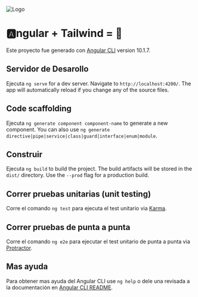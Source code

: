 ![Logo](https://miro.medium.com/max/700/1*tanT0og35gPIeI2h6ybjSQ.png)

# 🅰️ngular + Tailwind = 💓

Este proyecto fue generado con [Angular CLI](https://github.com/angular/angular-cli) version 10.1.7.

## Servidor de Desarollo

Ejecuta `ng serve` for a dev server. Navigate to `http://localhost:4200/`. The app will automatically reload if you change any of the source files.

## Code scaffolding

Ejecuta `ng generate component component-name` to generate a new component. You can also use `ng generate directive|pipe|service|class|guard|interface|enum|module`.

## Construir

Ejecuta `ng build` to build the project. The build artifacts will be stored in the `dist/` directory. Use the `--prod` flag for a production build.

## Correr pruebas unitarias (unit testing)

Corre el comando `ng test` para ejecuta el test unitario via [Karma](https://karma-Ejecutaner.github.io).

## Correr pruebas de punta a punta

Corre el comando `ng e2e` para ejecutar el test unitario de punta a punta via [Protractor](http://www.protractortest.org/).

## Mas ayuda

Para obtener mas ayuda del Angular CLI use `ng help` o dele una revisada a la documentación en [Angular CLI README](https://github.com/angular/angular-cli/blob/master/README.md).
